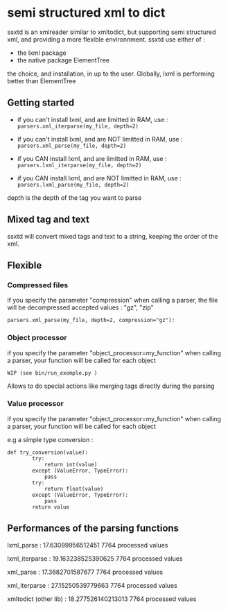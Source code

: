 # semi structured xml to dict

ssxtd is an xmlreader similar to xmltodict, but supporting semi structured xml, and providing a more flexible environnment.
ssxtd use either of :
  * the lxml package
  * the native package ElementTree
  
the choice, and installation, in up to the user.
Globally, lxml is performing better than ElementTree

## Getting started

  * if you can't install lxml, and are limitted in RAM, use :
  `parsers.xml_iterparse(my_file, depth=2)`
  
  * if you can't install lxml, and are NOT limitted in RAM, use :
  `parsers.xml_parse(my_file, depth=2)`
  
  * if you CAN install lxml, and are limitted in RAM, use :
  `parsers.lxml_iterparse(my_file, depth=2)`
  
  * if you CAN install lxml, and are NOT limitted in RAM, use :
  `parsers.lxml_parse(my_file, depth=2)`
  
depth is the depth of the tag you want to parse

## Mixed tag and text 

ssxtd will convert mixed tags and text to a string, keeping the order of the xml.

## Flexible

### Compressed files
if you specify the parameter "compression" when calling a parser, the file will be decompressed
accepted values : "gz", "zip"
```
parsers.xml_parse(my_file, depth=2, compression="gz"):
```

### Object processor

if you specify the parameter "object_processor=my_function" when calling a parser, your function will be called for each object 

```
WIP (see bin/run_exemple.py ) 
```
        

Allows to do special actions like merging tags directly during the parsing

### Value processor

if you specify the parameter "object_processor=my_function" when calling a parser, your function will be called for each object 

e.g a simple type conversion :
```
def try_conversion(value):
        try:
            return int(value)
        except (ValueError, TypeError):
            pass
        try:
            return float(value)
        except (ValueError, TypeError):
            pass
        return value
```        
## Performances of the parsing functions

lxml_parse :
17.63099956512451
7764 processed values


lxml_iterparse :
19.163238525390625
7764 processed values


xml_parse :
17.3682701587677
7764 processed values


xml_iterparse :
27.15250539779663
7764 processed values


xmltodict (other lib) :
18.277526140213013
7764 processed values


